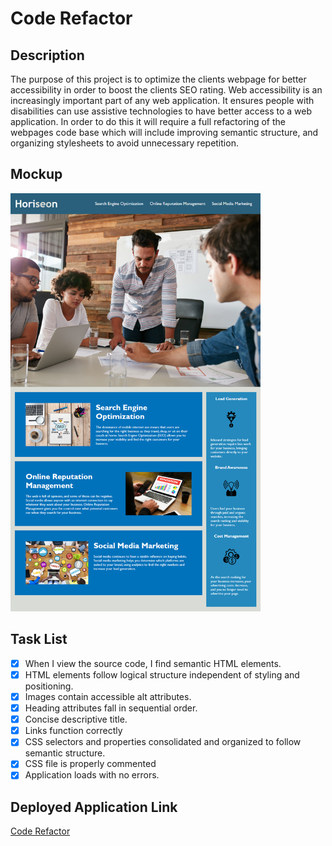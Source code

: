 # Code Refactor

## Description

The purpose of this project is to optimize the clients webpage for better accessibility in order to boost the clients SEO rating. Web accessibility is an increasingly important part of any web application. It ensures people with disabilities can use assistive technologies to have better access to a web application. In order to do this it will require a full refactoring of the webpages code base which will include improving semantic structure, and organizing stylesheets to avoid unnecessary repetition.

## Mockup

<img src="Develop/assets/images/01-html-css-git-homework-demo.png" alt="original mockup of webpage" width=400 />

## Task List

- [x] When I view the source code, I find semantic HTML elements.
- [x] HTML elements follow logical structure independent of styling and positioning.
- [x] Images contain accessible alt attributes.
- [x] Heading attributes fall in sequential order.
- [x] Concise descriptive title.
- [x] Links function correctly
- [x] CSS selectors and properties consolidated and organized to follow semantic structure.
- [x] CSS file is properly commented
- [x] Application loads with no errors.

## Deployed Application Link

[Code Refactor](https://trevorsmithbanjo.github.io/homework01/)
